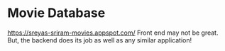 # Movie Database
https://sreyas-sriram-movies.appspot.com/
Front end may not be great. But, the backend does its job as well as any similar application!
